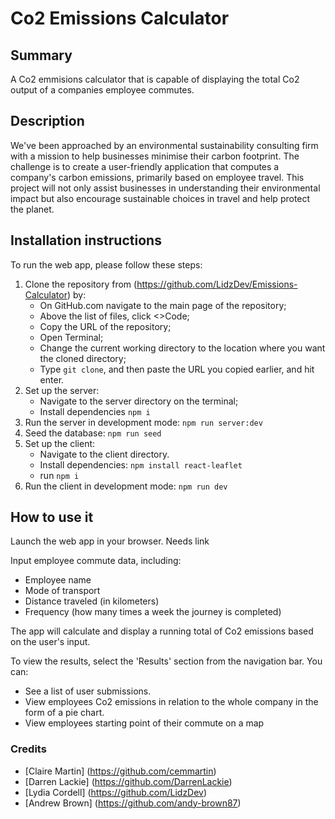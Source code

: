 # Co2 Emissions Calculator

## Summary
A Co2 emmisions calculator that is capable of displaying the total Co2 output of a companies employee commutes.

## Description
We've been approached by an environmental sustainability consulting firm with a mission to help businesses minimise their carbon footprint. The challenge is to create a user-friendly application that computes a company's carbon emissions, primarily based on employee travel. This project will not only assist businesses in understanding their environmental impact but also encourage sustainable choices in travel and help protect the planet.

## Installation instructions 
To run the web app, please follow these steps:

1.  Clone the repository from (https://github.com/LidzDev/Emissions-Calculator) by:
    - On GitHub.com navigate to the main page of the repository;
    - Above the list of files, click <>Code;
    - Copy the URL of the repository;
    - Open Terminal;
    - Change the current working directory to the location where you want the cloned directory;
    - Type `git clone`, and then paste the URL you copied earlier, and hit enter.
2.  Set up the server:
    - Navigate to the server directory on the terminal;
    - Install dependencies `npm i`
3.  Run the server in development mode:
     `npm run server:dev`
4.  Seed the database:
    `npm run seed`
5.  Set up the client:
    - Navigate to the client directory.
    - Install dependencies: `npm install react-leaflet`
    - run `npm i`
6.   Run the client in development mode:
     `npm run dev`
     
## How to use it

Launch the web app in your browser. Needs link

Input employee commute data, including:

- Employee name
- Mode of transport
- Distance traveled (in kilometers)
- Frequency (how many times a week the journey is completed)

The app will calculate and display a running total of Co2 emissions based on the user's input.

To view the results, select the 'Results' section from the navigation bar. You can:

- See a list of user submissions.
- View employees Co2 emissions in relation to the whole company in the form of a pie chart.
- View employees starting point of their commute on a map

### Credits 

- [Claire Martin] (https://github.com/cemmartin)
- [Darren Lackie] (https://github.com/DarrenLackie)
- [Lydia Cordell] (https://github.com/LidzDev)
- [Andrew Brown] (https://github.com/andy-brown87)

